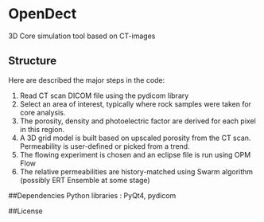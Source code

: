 # OpenDect
3D Core simulation tool based on CT-images
## Structure
Here are described the major steps in the code:

1. Read CT scan DICOM file using the pydicom library
2. Select an area of interest, typically where rock samples were taken for core analysis.
3. The porosity, density and photoelectric factor are derived for each pixel in this region.
4. A 3D grid model is built based on upscaled porosity from the CT scan. Permeability is user-defined or picked from a trend.
5. The flowing experiment is chosen and an eclipse file is run using OPM Flow
6. The relative permeabilities are history-matched using Swarm algorithm (possibly ERT Ensemble at some stage)

##Dependencies
Python libraries : PyQt4, pydicom

##License
